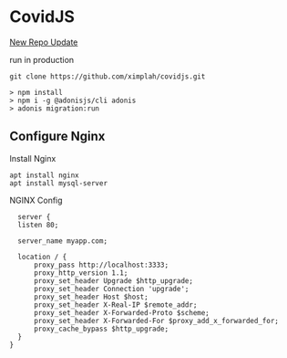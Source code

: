 <h1> CovidJS </h1>

<a href="https://github.com/ximplah/COVID-REACT"> New Repo Update </a>


run in production

```
git clone https://github.com/ximplah/covidjs.git

> npm install
> npm i -g @adonisjs/cli adonis
> adonis migration:run

```
<h2> Configure  Nginx </h2>

Install Nginx

```
apt install nginx
apt install mysql-server

```

NGINX Config


```
  server {
  listen 80;

  server_name myapp.com;

  location / {
      proxy_pass http://localhost:3333;
      proxy_http_version 1.1;
      proxy_set_header Upgrade $http_upgrade;
      proxy_set_header Connection 'upgrade';
      proxy_set_header Host $host;
      proxy_set_header X-Real-IP $remote_addr;
      proxy_set_header X-Forwarded-Proto $scheme;
      proxy_set_header X-Forwarded-For $proxy_add_x_forwarded_for;
      proxy_cache_bypass $http_upgrade;
  }
}
```
